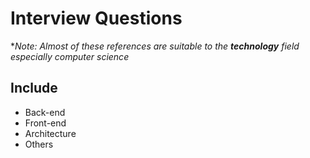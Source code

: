 # Interview Questions

\*_Note: Almost of these references are suitable to the **technology** field especially computer science_

## Include

-   Back-end
-   Front-end
-   Architecture
-   Others
